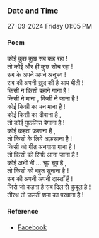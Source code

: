 ### Date and Time

27-09-2024 Friday 01:05 PM

#### Poem

कोई कुछ कुछ सब कह रहा ! <br />
तो कोई और ही कुछ सोच रहा ! <br />
सब के अपने अपने अनुभव ! <br />
सब की अपनी ख़ुद की है आप बीती ! <br />
किसी न किसी बहाने गाना है ! <br />
किसी ने माना , किसी ने जाना है ! <br />
कोई किसी का मन माना है ! <br />
कोई किसी का दीवाना है , <br />
तो कोई मुफ़लिस बेगाना है ! <br />
कोई कहता फ़साना है , <br />
तो किसी के लिये अफ़साना है ! <br />
किसी को गीत अनगाया गाना है ! <br />
तो किसी को सिर्फ़ आना जाना है ! <br />
कोई अभी भी … चूप चूप है , <br />
तो किसी को बहुत सुनाना है ! <br />
सब की अपनी अपनी दास्ताँ है ! <br />
जिसे जो कहना है सब दिल से क़ुबूल है ! <br />
तीरथ तो जलती शमा का परवाना है !

#### Reference

* [Facebook](https://www.facebook.com/share/v/5HeSkoPrr3BRexEy/?mibextid=xfxF2i)
